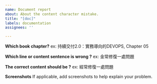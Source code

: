 ```yaml
---
name: Document report
about: About the content character mistake.
title: "[doc]"
labels: documentation
assignees: ''

---
```


**Which book chapter?**
ex: 持續交付2.0：實務導向的DEVOPS, Chapter 05

**Which line or content sentence is wrong ?**
ex: 金常修復一處問題

**The correct content should be ?**
ex: 經常修復一處問題

**Screenshots**
If applicable, add screenshots to help explain your problem.
